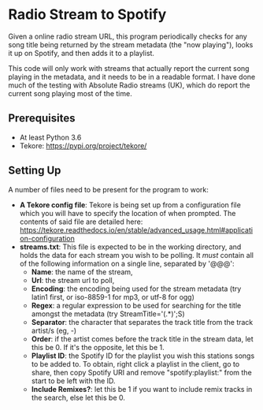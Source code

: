 # Radio Stream to Spotify

Given a online radio stream URL, this program periodically checks for any
song title being returned by the stream metadata (the "now playing"), looks
it up on Spotify, and then adds it to a playlist.

This code will only work with streams that actually report the current song
playing in the metadata, and it needs to be in a readable format. I have
done much of the testing with Absolute Radio streams (UK), which do report the
current song playing most of the time.

## Prerequisites

* At least Python 3.6
* Tekore: https://pypi.org/project/tekore/

## Setting Up
A number of files need to be present for the program to work:

* **A Tekore config file**: Tekore is being set up from a configuration file which you will have to specify the location of when prompted. The contents of said file are detailed here: https://tekore.readthedocs.io/en/stable/advanced_usage.html#application-configuration
* **streams.txt**: This file is expected to be in the working directory, and holds the data for each stream you wish to be polling. It *must* contain all of the following information on a single line, separated by '@@@':
  * **Name**: the name of the stream,
  * **Url**: the stream url to poll,
  * **Encoding**: the encoding being used for the stream metadata (try latin1 first, or iso-8859-1 for mp3, or utf-8 for ogg)
  * **Regex**: a regular expression to be used for searching for the title amongst the metadata (try StreamTitle='(.*)';S)
  * **Separator**: the character that separates the track title from the track artist/s (eg, -)
  * **Order**: if the artist comes before the track title in the stream data, let this be 0. If it's the opposite, let this be 1.
  * **Playlist ID**: the Spotify ID for the playlist you wish this stations songs to be added to. To obtain, right click a playlist in the client, go to share, then copy Spotify URI and remove "spotify:playlist:" from the start to be left with the ID.
  * **Include Remixes?**: let this be 1 if you want to include remix tracks in the search, else let this be 0.
